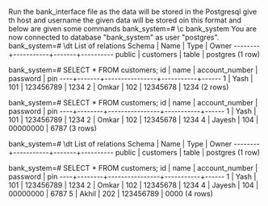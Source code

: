 Run the bank_interface file as the data will be stored in the Postgresql give th host and username 
the given data will be stored oin this format and below are given some commands
bank_system=# \c bank_system
You are now connected to database "bank_system" as user "postgres".
bank_system=# \dt
           List of relations
 Schema |   Name    | Type  |  Owner
--------+-----------+-------+----------
 public | customers | table | postgres
(1 row)


bank_system=# SELECT * FROM customers;
 id | name  | account_number | password  | pin
----+-------+----------------+-----------+------
  1 | Yash  | 101            | 123456789 | 1234
  2 | Omkar | 102            | 12345678  | 1234
(2 rows)


bank_system=# SELECT * FROM customers;
 id |  name  | account_number | password  | pin
----+--------+----------------+-----------+------
  1 | Yash   | 101            | 123456789 | 1234
  2 | Omkar  | 102            | 12345678  | 1234
  4 | Jayesh | 104            | 00000000  | 6787
(3 rows)


bank_system=# \dt
           List of relations
 Schema |   Name    | Type  |  Owner
--------+-----------+-------+----------
 public | customers | table | postgres
(1 row)


bank_system=# SELECT * FROM customers;
 id |  name  | account_number | password  | pin
----+--------+----------------+-----------+------
  1 | Yash   | 101            | 123456789 | 1234
  2 | Omkar  | 102            | 12345678  | 1234
  4 | Jayesh | 104            | 00000000  | 6787
  5 | Akhil  | 202            | 123456789 | 0000
(4 rows)